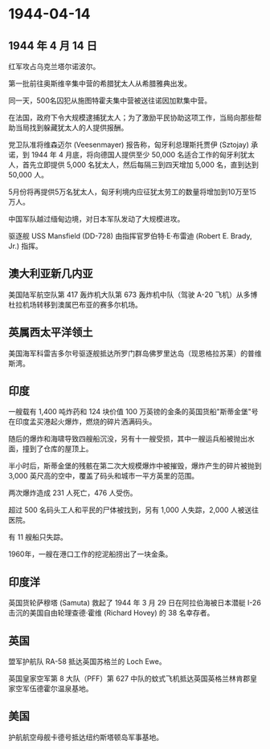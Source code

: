 # 1944-04-14

## 1944 年 4 月 14 日

红军攻占乌克兰塔尔诺波尔。

第一批前往奥斯维辛集中营的希腊犹太人从希腊雅典出发。

同一天，500名囚犯从施图特霍夫集中营被送往诺因加默集中营。

在法国，政府下令大规模逮捕犹太人；为了激励平民协助这项工作，当局向那些帮助当局找到躲藏犹太人的人提供报酬。

党卫队准将维森迈尔 (Veesenmayer) 报告称，匈牙利总理斯托贾伊 (Sztojay)
承诺，到 1944 年 4 月底，将向德国人提供至少 50,000
名适合工作的匈牙利犹太人，首先立即提供 5,000
名犹太人，然后每隔三到四天增加 5,000 名，直到达到 50,000 人。

5月份将再提供5万名犹太人，匈牙利境内应征犹太劳工的数量将增加到10万至15万人。

中国军队越过缅甸边境，对日本军队发动了大规模进攻。

驱逐舰 USS Mansfield (DD-728) 由指挥官罗伯特·E·布雷迪 (Robert E. Brady,
Jr.) 指挥。

## 澳大利亚新几内亚

美国陆军航空队第 417 轰炸机大队第 673 轰炸机中队（驾驶 A-20
飞机）从多博杜拉机场转移到澳属巴布亚的赛多尔机场。

## 英属西太平洋领土

美国海军科雷吉多尔号驱逐舰抵达所罗门群岛佛罗里达岛（现恩格拉苏莱）的普维斯湾。

## 印度

一艘载有 1,400 吨炸药和 124 块价值 100
万英镑的金条的英国货船"斯蒂金堡"号在印度孟买港起火爆炸，燃烧的碎片洒满码头。

随后的爆炸和海啸导致四艘船沉没，另有十一艘受损，其中一艘运兵船被抛出水面，撞到了仓库的屋顶上。

半小时后，斯蒂金堡的残骸在第二次大规模爆炸中被摧毁，爆炸产生的碎片被抛到
3,000 英尺高的空中，覆盖了码头和城市一平方英里的范围。

两次爆炸造成 231 人死亡，476 人受伤。

超过 500 名码头工人和平民的尸体被找到，另有 1,000 人失踪，2,000
人被送往医院。

有 11 艘船只失踪。

1960年，一艘在港口工作的挖泥船捞出了一块金条。

## 印度洋

英国货轮萨穆塔 (Samuta) 救起了 1944 年 3 月 29 日在阿拉伯海被日本潜艇
I-26 击沉的美国自由轮理查德·霍维 (Richard Hovey) 的 38 名幸存者。

## 英国

盟军护航队 RA-58 抵达英国苏格兰的 Loch Ewe。

英国皇家空军第 8 大队（PFF）第 627
中队的蚊式飞机抵达英国英格兰林肯郡皇家空军伍德霍尔温泉基地。

## 美国

护航航空母舰卡德号抵达纽约斯塔顿岛军事基地。

